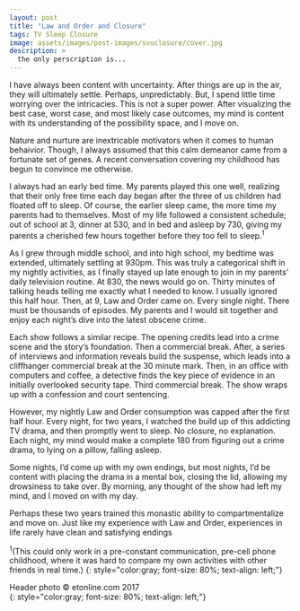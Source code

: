 ```yaml
---
layout: post
title: "Law and Order and Closure"
tags: TV Sleep Closure 
image: assets/images/post-images/svuclosure/cover.jpg
description: >
  the only perscription is...
---
```


I have always been content with uncertainty. After things are up in the air, they will ultimately settle. Perhaps, unpredictably. But, I spend little time worrying over the intricacies. 
This is not a super power. After visualizing the best case, worst case, and most likely case outcomes, my mind is content with its understanding of the possibility space, and I move on.

Nature and nurture are inextricable motivators when it comes to human behaivior. Though, I always assumed that this calm demeanor came from a fortunate set of genes. A recent conversation covering my childhood has begun to convince me otherwise.

I always had an early bed time. My parents played this one well, realizing that their only free time each day began after the three of us children had floated off to sleep. Of course, the earlier sleep came, the more time my parents had to themselves. Most of my life followed a consistent schedule; out of school at 3, dinner at 530, and in bed and asleep by 730, giving my parents a cherished few hours together before they too fell to sleep.<sup>1</sup>


As I grew through middle school, and into high school, my bedtime was extended, ultimately settling at 930pm. This was truly a categorical shift in my nightly activities, as I finally stayed up late enough to join in my parents' daily television routine. At 830, the news would go on. Thirty minutes of talking heads telling me exactly what I needed to know. I usually ignored this half hour. Then, at 9, Law and Order came on. Every single night. There must be thousands of episodes. My parents and I would sit together and enjoy each night’s dive into the latest obscene crime. 

Each show follows a similar recipe. The opening credits lead into a crime scene and the story’s foundation. Then a commercial break. After, a series of interviews and information reveals build the suspense, which leads into a cliffhanger commercial break at the 30 minute mark. Then, in an office with computers and coffee, a detective finds the key piece of evidence in an initially overlooked security tape. Third commercial break. The show wraps up with a confession and court sentencing. 

However, my nightly Law and Order consumption was capped after the first half hour. Every night, for two years, I watched the build up of this addicting TV drama, and then promptly went to sleep. No closure, no explanation. Each night, my mind would make a complete 180 from figuring out a crime drama, to lying on a pillow, falling asleep. 

Some nights, I’d come up with my own endings, but most nights, I’d be content with placing the drama in a mental box, closing the lid, allowing my drowsiness to take over. By morning, any thought of the show had left my mind, and I moved on with my day.

Perhaps these two years trained this monastic ability to compartmentalize and move on. Just like my experience with Law and Order, experiences in life rarely have clean and satisfying endings

<sup>1</sup>(This could only work in a pre-constant communication, pre-cell phone childhood, where it was hard to compare my own activities with other friends in real time.)
{: style="color:gray; font-size: 80%; text-align: left;"}

Header photo &copy; etonline.com 2017<br>
{: style="color:gray; font-size: 80%; text-align: left;"}